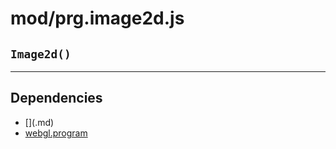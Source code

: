# mod/prg.image2d.js
## `Image2d()`




----

## Dependencies
* [$]($.md)
* [webgl.program](webgl.program.md)
